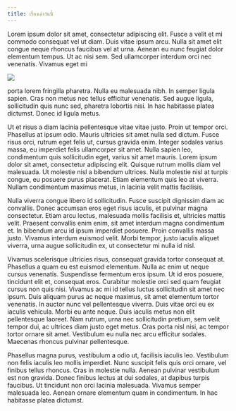```yaml
---
title: เรื่องเล่าวันนี้
---
```

Lorem ipsum dolor sit amet, consectetur adipiscing elit. Fusce a velit et mi commodo consequat vel ut diam. Duis vitae ipsum arcu. Nulla sit amet elit congue neque rhoncus faucibus vel at urna. Aenean eu nunc feugiat dolor elementum tempus. Ut ac nisi sem. Sed ullamcorper interdum orci nec venenatis. Vivamus eget mi 

![](/docs/.vuepress/dist/logo.png)

porta lorem fringilla pharetra. Nulla eu malesuada nibh. In semper ligula sapien. Cras non metus nec tellus efficitur venenatis. Sed augue ligula, sollicitudin quis nunc sed, pharetra lobortis nisi. In hac habitasse platea dictumst. Donec id ligula metus.

Ut et risus a diam lacinia pellentesque vitae vitae justo. Proin ut tempor orci. Phasellus at ipsum odio. Mauris ultricies sit amet nulla sed dictum. Fusce risus orci, rutrum eget felis ut, cursus gravida enim. Integer sodales varius massa, eu imperdiet felis ullamcorper sit amet. Nulla sapien leo, condimentum quis sollicitudin eget, varius sit amet mauris. Lorem ipsum dolor sit amet, consectetur adipiscing elit. Quisque rutrum mollis diam vel malesuada. Ut molestie nisl a bibendum ultrices. Nulla molestie nisl at turpis congue, eu posuere purus placerat. Etiam elementum quis leo at viverra. Nullam condimentum maximus metus, in lacinia velit mattis facilisis.

Nulla viverra congue libero id sollicitudin. Fusce suscipit dignissim diam ac convallis. Donec accumsan eros eget risus iaculis, et pulvinar magna consectetur. Etiam arcu lectus, malesuada mollis facilisis et, ultricies mattis velit. Praesent convallis enim enim, sit amet interdum magna condimentum et. In bibendum arcu id ipsum imperdiet posuere. Proin convallis massa justo. Vivamus interdum euismod velit. Morbi tempor, justo iaculis aliquet viverra, urna augue sollicitudin ex, ut consectetur mi nulla id nisl.

Vivamus scelerisque ultricies risus, consequat gravida tortor consequat at. Phasellus a quam eu est euismod elementum. Nulla ac enim ut neque cursus venenatis. Suspendisse fermentum eros ipsum. Ut id eros posuere, tincidunt elit et, consequat eros. Curabitur molestie orci sed quam feugiat cursus non quis nisi. Vivamus ac mi id tellus luctus sollicitudin sit amet nec ipsum. Duis aliquam purus ac neque maximus, sit amet elementum tortor venenatis. In auctor nunc vel pellentesque viverra. Duis vitae orci eu ex iaculis vehicula. Morbi eu ante neque. Duis iaculis metus non elit pellentesque laoreet. Nam rutrum, urna nec sollicitudin pretium, sem velit tempor dui, ac ultrices diam justo eget metus. Cras porta nisl nisi, ac tempor tortor ornare sit amet. Vestibulum eu nulla nec arcu efficitur sodales. Maecenas rhoncus pulvinar pellentesque.

Phasellus magna purus, vestibulum a odio ut, facilisis iaculis leo. Vestibulum non felis iaculis leo mollis imperdiet. Nunc suscipit felis quis orci ornare, vel finibus tellus rhoncus. Cras in molestie nulla. Aenean pulvinar vestibulum est non gravida. Donec finibus lectus at dui sodales, at dapibus turpis faucibus. Ut tincidunt non orci lacinia malesuada. Vivamus semper malesuada leo. Aenean ornare elementum quam in condimentum. In hac habitasse platea dictumst.

